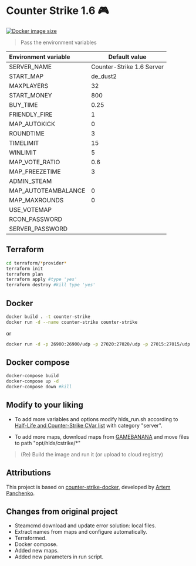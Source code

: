# Counter Strike 1.6 🎮

[![Docker image size](https://img.shields.io/docker/image-size/malditoidealismo/counter-strike)](https://hub.docker.com/r/malditoidealismo/counter-strike)

> Pass the environment variables

| Environment variable | Default value |
| :------------------- | ------- |
| SERVER_NAME | Counter-Strike 1.6 Server |
| START_MAP            | de_dust2 |
| MAXPLAYERS           | 32 |
| START_MONEY          | 800 |
| BUY_TIME             | 0.25 |
| FRIENDLY_FIRE        | 1 |
| MAP_AUTOKICK         | 0 |
| ROUNDTIME            | 3 |
| TIMELIMIT            | 15 |
| WINLIMIT             | 5 |
| MAP_VOTE_RATIO       | 0.6 |
| MAP_FREEZETIME       | 3 |
| ADMIN_STEAM          |         |
| MAP_AUTOTEAMBALANCE  | 0 |
| MAP_MAXROUNDS        | 0 |
| USE_VOTEMAP          |         |
| RCON_PASSWORD          |         |
| SERVER_PASSWORD          |         |


## Terraform

```bash
cd terraform/*provider*
terraform init
terraform plan
terraform apply #type 'yes'
terraform destroy #kill type 'yes'
```

## Docker


```bash
docker build . -t counter-strike
docker run -d --name counter-strike counter-strike
```

or

```bash
docker run -d -p 26900:26900/udp -p 27020:27020/udp -p 27015:27015/udp -p 27015:27015 -e ADMIN_STEAM=0:1:1234566 --name counter-strike malditoidealismo/counter-strike:latest
```

## Docker compose


```bash
docker-compose build
docker-compose up -d
docker-compose down #kill
```

## Modify to your liking

- To add more variables and options modify hlds_run.sh according to [Half-Life and Counter-Strike CVar list](http://txdv.github.io/cstrike-cvarlist/) with category "server".
  
- To add more maps, download maps from [GAMEBANANA](https://gamebanana.com/maps/games/4254) and move files to path "opt/hlds/cstrike/*"

> (Re) Build the image and run it (or upload to cloud registry)

## Attributions
This project is based on [counter-strike-docker](https://github.com/artem-panchenko/counter-strike-docker), developed by [Artem Panchenko](https://github.com/artem-panchenko).

## Changes from original project

- Steamcmd download and update error solution: local files.
- Extract names from maps and configure automatically.
- Terraformed.
- Docker compose.
- Added new maps.
- Added new parameters in run script.
